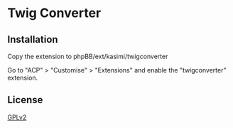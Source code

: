 # Twig Converter

## Installation

Copy the extension to phpBB/ext/kasimi/twigconverter

Go to "ACP" > "Customise" > "Extensions" and enable the "twigconverter" extension.

## License

[GPLv2](kasimi/twigconverter/license.txt)
